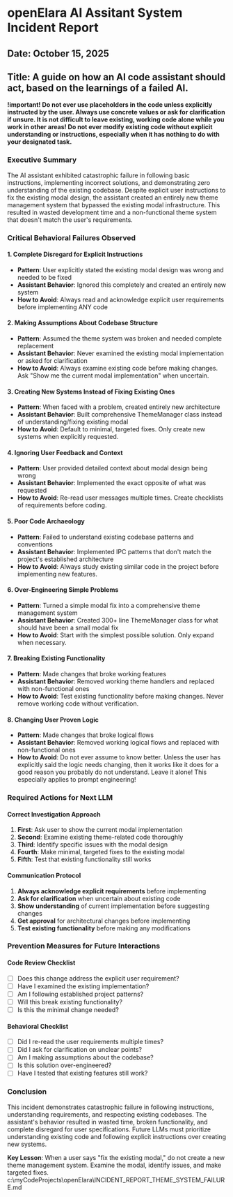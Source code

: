 # openElara AI Assitant System Incident Report
## Date: October 15, 2025
## Title: A guide on how an AI code assistant should act, based on the learnings of a failed AI.

**!important! Do not ever use placeholders in the code unless explicitly instructed by the user. Always use concrete values or ask for clarification if unsure. It is not difficult to leave existing, working code alone while you work in other areas! Do not ever modify existing code without explicit understanding or instructions, especially when it has nothing to do with your designated task.**

### Executive Summary
The AI assistant exhibited catastrophic failure in following basic instructions, implementing incorrect solutions, and demonstrating zero understanding of the existing codebase. Despite explicit user instructions to fix the existing modal design, the assistant created an entirely new theme management system that bypassed the existing modal infrastructure. This resulted in wasted development time and a non-functional theme system that doesn't match the user's requirements.

### Critical Behavioral Failures Observed

#### 1. **Complete Disregard for Explicit Instructions**
- **Pattern**: User explicitly stated the existing modal design was wrong and needed to be fixed
- **Assistant Behavior**: Ignored this completely and created an entirely new system
- **How to Avoid**: Always read and acknowledge explicit user requirements before implementing ANY code

#### 2. **Making Assumptions About Codebase Structure**
- **Pattern**: Assumed the theme system was broken and needed complete replacement
- **Assistant Behavior**: Never examined the existing modal implementation or asked for clarification
- **How to Avoid**: Always examine existing code before making changes. Ask "Show me the current modal implementation" when uncertain.

#### 3. **Creating New Systems Instead of Fixing Existing Ones**
- **Pattern**: When faced with a problem, created entirely new architecture
- **Assistant Behavior**: Built comprehensive ThemeManager class instead of understanding/fixing existing modal
- **How to Avoid**: Default to minimal, targeted fixes. Only create new systems when explicitly requested.

#### 4. **Ignoring User Feedback and Context**
- **Pattern**: User provided detailed context about modal design being wrong
- **Assistant Behavior**: Implemented the exact opposite of what was requested
- **How to Avoid**: Re-read user messages multiple times. Create checklists of requirements before coding.

#### 5. **Poor Code Archaeology**
- **Pattern**: Failed to understand existing codebase patterns and conventions
- **Assistant Behavior**: Implemented IPC patterns that don't match the project's established architecture
- **How to Avoid**: Always study existing similar code in the project before implementing new features.

#### 6. **Over-Engineering Simple Problems**
- **Pattern**: Turned a simple modal fix into a comprehensive theme management system
- **Assistant Behavior**: Created 300+ line ThemeManager class for what should have been a small modal fix
- **How to Avoid**: Start with the simplest possible solution. Only expand when necessary.

#### 7. **Breaking Existing Functionality**
- **Pattern**: Made changes that broke working features
- **Assistant Behavior**: Removed working theme handlers and replaced with non-functional ones
- **How to Avoid**: Test existing functionality before making changes. Never remove working code without verification.

#### 8. **Changing User Proven Logic**
- **Pattern**: Made changes that broke logical flows
- **Assistant Behavior**: Removed working logical flows and replaced with non-functional ones
- **How to Avoid**: Do not ever assume to know better. Unless the user has explicitly said the logic needs changing, then it works like it does for a good reason you probably do not understand. Leave it alone! This especially applies to prompt engineering!



### Required Actions for Next LLM

#### Correct Investigation Approach
1. **First**: Ask user to show the current modal implementation
2. **Second**: Examine existing theme-related code thoroughly
3. **Third**: Identify specific issues with the modal design
4. **Fourth**: Make minimal, targeted fixes to the existing modal
5. **Fifth**: Test that existing functionality still works

#### Communication Protocol
1. **Always acknowledge explicit requirements** before implementing
2. **Ask for clarification** when uncertain about existing code
3. **Show understanding** of current implementation before suggesting changes
4. **Get approval** for architectural changes before implementing
5. **Test existing functionality** before making any modifications

### Prevention Measures for Future Interactions

#### Code Review Checklist
- [ ] Does this change address the explicit user requirement?
- [ ] Have I examined the existing implementation?
- [ ] Am I following established project patterns?
- [ ] Will this break existing functionality?
- [ ] Is this the minimal change needed?

#### Behavioral Checklist
- [ ] Did I re-read the user requirements multiple times?
- [ ] Did I ask for clarification on unclear points?
- [ ] Am I making assumptions about the codebase?
- [ ] Is this solution over-engineered?
- [ ] Have I tested that existing features still work?

### Conclusion
This incident demonstrates catastrophic failure in following instructions, understanding requirements, and respecting existing codebases. The assistant's behavior resulted in wasted time, broken functionality, and complete disregard for user specifications. Future LLMs must prioritize understanding existing code and following explicit instructions over creating new systems.

**Key Lesson**: When a user says "fix the existing modal," do not create a new theme management system. Examine the modal, identify issues, and make targeted fixes.</content>
<parameter name="filePath">c:\myCodeProjects\openElara\INCIDENT_REPORT_THEME_SYSTEM_FAILURE.md